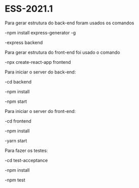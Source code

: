 # ESS-2021.1

Para gerar estrutura do back-end foram usados os comandos

-npm install express-generator -g

-express backend


Para gerar estrutura do front-end foi usado o comando

-npx create-react-app frontend



Para iniciar o server do back-end:

-cd backend

-npm install

-npm start


Para iniciar o server do front-end:

-cd frontend

-npm install

-yarn start


Para fazer os testes:

-cd test-acceptance

-npm install

-npm test
